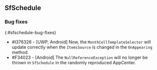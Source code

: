 ## SfSchedule

### Bug fixes
{:#sfschedule-bug-fixes}

* \#I376326 - [UWP, Android] Now, the `MonthCellTemplateSelector` will update correctly when the `ItemsSource` is changed in the `OnAppearing` method.
* \#F34023 - [Android] The `NullReferenceException` will no longer be thrown in `SfSchedule` in the randomly reproduced AppCenter.
